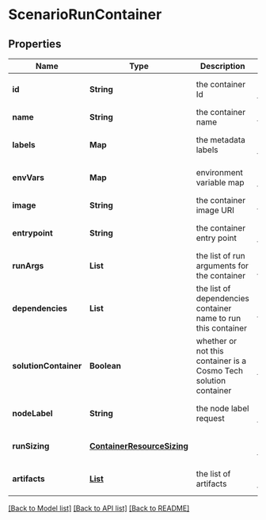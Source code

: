 # ScenarioRunContainer
## Properties

| Name | Type | Description | Notes |
|------------ | ------------- | ------------- | -------------|
| **id** | **String** | the container Id | [optional] [default to null] |
| **name** | **String** | the container name | [default to null] |
| **labels** | **Map** | the metadata labels | [optional] [default to null] |
| **envVars** | **Map** | environment variable map | [optional] [default to null] |
| **image** | **String** | the container image URI | [default to null] |
| **entrypoint** | **String** | the container entry point | [optional] [default to null] |
| **runArgs** | **List** | the list of run arguments for the container | [optional] [default to null] |
| **dependencies** | **List** | the list of dependencies container name to run this container | [optional] [default to null] |
| **solutionContainer** | **Boolean** | whether or not this container is a Cosmo Tech solution container | [optional] [default to null] |
| **nodeLabel** | **String** | the node label request | [optional] [default to null] |
| **runSizing** | [**ContainerResourceSizing**](ContainerResourceSizing.md) |  | [optional] [default to null] |
| **artifacts** | [**List**](ScenarioRunContainerArtifact.md) | the list of artifacts | [optional] [default to null] |

[[Back to Model list]](../README.md#documentation-for-models) [[Back to API list]](../README.md#documentation-for-api-endpoints) [[Back to README]](../README.md)

